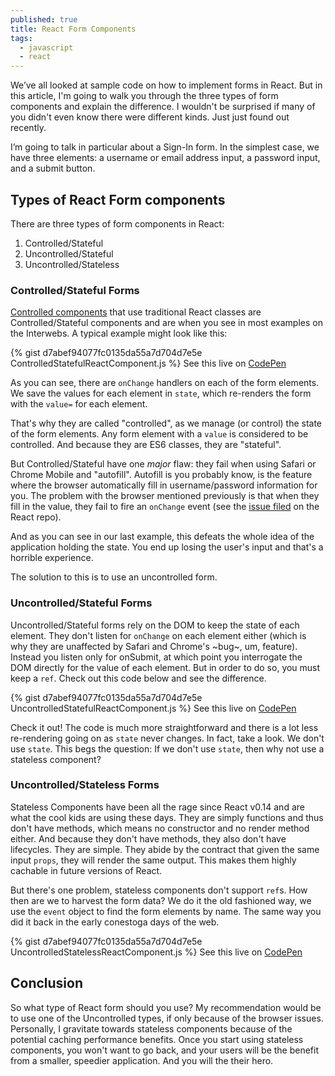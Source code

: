 ```yaml
---
published: true
title: React Form Components
tags:
  - javascript
  - react
---
```


We’ve all looked at sample code on how to implement forms in React.
But in this article, I'm going to walk you through the three types of form components and explain the difference.
I wouldn't be surprised if many of you didn't even know there were different kinds. Just just found out recently.

I’m going to talk in particular about a Sign-In form. In the simplest case,
we have three elements: a username or email address input, a password input, and a submit button.

## Types of React Form components

There are three types of form components in React:

1. Controlled/Stateful
2. Uncontrolled/Stateful
3. Uncontrolled/Stateless


### Controlled/Stateful Forms

[Controlled components](https://facebook.github.io/react/docs/forms.html#controlled-components) that use
traditional React classes are Controlled/Stateful components and are when you see in most examples on the Interwebs.
A typical example might look like this:

{% gist d7abef94077fc0135da55a7d704d7e5e ControlledStatefulReactComponent.js %}
See this live on [CodePen](http://codepen.io/donavon/pen/vKxGLM?editors=0010)

As you can see, there are `onChange` handlers on each of the form elements.
We save the values for each element in `state`, which re-renders the form with the `value=` for each element.

That's why they are called "controlled", as we manage (or control) the state of the form elements. Any form element with a `value` is considered to be controlled. And because they are ES6 classes, they are "stateful".

But Controlled/Stateful have one _major_ flaw: they fail when using Safari or Chrome Mobile and "autofill".
Autofill is you probably know, is the feature where the browser automatically fill in username/password
information for you. The problem with the browser mentioned previously is that when they fill in the value,
they fail to fire an `onChange` event
(see the [issue filed](https://github.com/facebook/react/issues/2125) on the React repo).

And as you can see in our last example, this defeats the whole idea of the
application holding the state. You end up losing the user's input and that's a horrible experience.

The solution to this is to use an uncontrolled form.

### Uncontrolled/Stateful Forms

Uncontrolled/Stateful forms rely on the DOM to keep the state of each element. They don't listen for `onChange`
on each element either (which is why they are unaffected by Safari and Chrome's ~bug~, um, feature).
Instead you listen only for onSubmit,
at which point you interrogate the DOM directly for the value of each element. But in order to do so,
you must keep a `ref`. Check out this code below and see the difference.

{% gist d7abef94077fc0135da55a7d704d7e5e UncontrolledStatefulReactComponent.js %}
See this live on [CodePen](http://codepen.io/donavon/pen/pbeEJM?editors=0010)

Check it out! The code is much more straightforward and there is a lot less re-rendering going on
as `state` never changes. In fact, take a look. We don't use `state`. This begs the question:
If we don't use `state`, then why not use a stateless component?

### Uncontrolled/Stateless Forms

Stateless Components have been all the rage since React v0.14 and are what the cool kids are using these days.
They are simply functions and thus don't
have methods, which means no constructor and no render method either. And because they don't have methods,
they also don't have lifecycles. They are simple. They abide by the contract that given the same
input `props`, they will render the same output. This makes them highly cachable in future versions of React.

But there's one problem, stateless components don't support `ref`s. How then are we to harvest the
form data? We do it the old fashioned way, we use the `event` object to find the form elements by name.
The same way you did it back in the early conestoga days of the web.

{% gist d7abef94077fc0135da55a7d704d7e5e UncontrolledStatelessReactComponent.js %}
See this live on [CodePen](http://codepen.io/donavon/pen/yJMaOL?editors=0010)

## Conclusion

So what type of React form should you use? My recommendation would be to use one of the Uncontrolled
types, if only because of the browser issues. Personally, I gravitate towards stateless components
because of the potential caching performance benefits. Once you start using stateless components,
you won't want to go back, and your users will be the benefit from a smaller, speedier application.
And you will the their hero.
